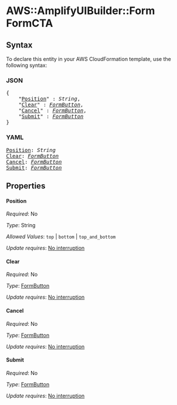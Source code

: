# AWS::AmplifyUIBuilder::Form FormCTA

## Syntax

To declare this entity in your AWS CloudFormation template, use the following syntax:

### JSON

<pre>
{
    "<a href="#position" title="Position">Position</a>" : <i>String</i>,
    "<a href="#clear" title="Clear">Clear</a>" : <i><a href="formbutton.md">FormButton</a></i>,
    "<a href="#cancel" title="Cancel">Cancel</a>" : <i><a href="formbutton.md">FormButton</a></i>,
    "<a href="#submit" title="Submit">Submit</a>" : <i><a href="formbutton.md">FormButton</a></i>
}
</pre>

### YAML

<pre>
<a href="#position" title="Position">Position</a>: <i>String</i>
<a href="#clear" title="Clear">Clear</a>: <i><a href="formbutton.md">FormButton</a></i>
<a href="#cancel" title="Cancel">Cancel</a>: <i><a href="formbutton.md">FormButton</a></i>
<a href="#submit" title="Submit">Submit</a>: <i><a href="formbutton.md">FormButton</a></i>
</pre>

## Properties

#### Position

_Required_: No

_Type_: String

_Allowed Values_: <code>top</code> | <code>bottom</code> | <code>top_and_bottom</code>

_Update requires_: [No interruption](https://docs.aws.amazon.com/AWSCloudFormation/latest/UserGuide/using-cfn-updating-stacks-update-behaviors.html#update-no-interrupt)

#### Clear

_Required_: No

_Type_: <a href="formbutton.md">FormButton</a>

_Update requires_: [No interruption](https://docs.aws.amazon.com/AWSCloudFormation/latest/UserGuide/using-cfn-updating-stacks-update-behaviors.html#update-no-interrupt)

#### Cancel

_Required_: No

_Type_: <a href="formbutton.md">FormButton</a>

_Update requires_: [No interruption](https://docs.aws.amazon.com/AWSCloudFormation/latest/UserGuide/using-cfn-updating-stacks-update-behaviors.html#update-no-interrupt)

#### Submit

_Required_: No

_Type_: <a href="formbutton.md">FormButton</a>

_Update requires_: [No interruption](https://docs.aws.amazon.com/AWSCloudFormation/latest/UserGuide/using-cfn-updating-stacks-update-behaviors.html#update-no-interrupt)
